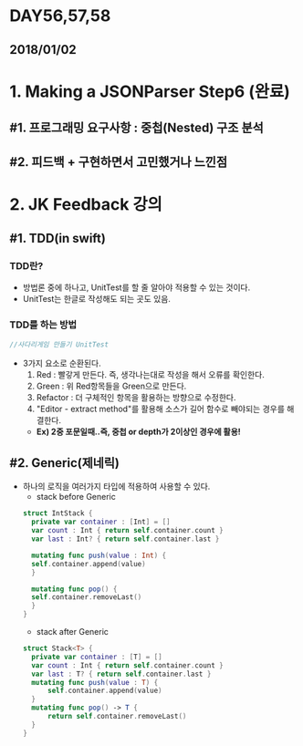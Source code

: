 # DAY56,57,58

## 2018/01/02

# 1. Making a JSONParser Step6 (완료)

## #1. 프로그래밍 요구사항 : 중첩(Nested) 구조 분석
## #2. 피드백 + 구현하면서 고민했거나 느낀점

# 2. JK Feedback 강의

## #1. TDD(in swift)

### TDD란?
  - 방법론 중에 하나고, UnitTest를 할 줄 알아야 적용할 수 있는 것이다.
  - UnitTest는 한글로 작성해도 되는 곳도 있음.

### TDD를 하는 방법
  ```swift
  //사다리게임 만들기 UnitTest
  ```

  - 3가지 요소로 순환된다.
    1. Red : 빨갛게 만든다. 즉, 생각나는대로 작성을 해서 오류를 확인한다.
    2. Green : 위 Red항목들을 Green으로 만든다.
    3. Refactor : 더 구체적인 항목을 활용하는 방향으로 수정한다.
    4. "Editor - extract method"를 활용해 소스가 길어 함수로 빼야되는 경우를 해결한다.
      - **Ex) 2중 포문일때..즉, 중첩 or depth가 2이상인 경우에 활용!**

## #2. Generic(제네릭)
  - 하나의 로직을 여러가지 타입에 적용하여 사용할 수 있다.
    - stack before Generic
    ```swift
    struct IntStack {
      private var container : [Int] = []
      var count : Int { return self.container.count }
      var last : Int? { return self.container.last }

      mutating func push(value : Int) {
      self.container.append(value)
      }

      mutating func pop() {
      self.container.removeLast()
      }
    }
    ```
    - stack after Generic
    ```swift
    struct Stack<T> {
      private var container : [T] = []
      var count : Int { return self.container.count }
      var last : T? { return self.container.last }
      mutating func push(value : T) {
          self.container.append(value)
      }
      mutating func pop() -> T {
          return self.container.removeLast()
      }
    }
    ```
